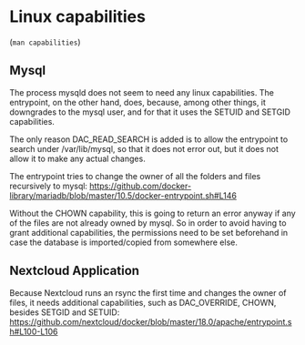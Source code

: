 # Linux capabilities 

(``man capabilities``)<br/>

Mysql
---
The process mysqld does not seem to need any linux capabilities. The entrypoint, on the other hand, does, because, among other things, it downgrades to the mysql user, and for that it uses the SETUID and SETGID capabilities.

The only reason DAC_READ_SEARCH is added is to allow the entrypoint to search under /var/lib/mysql, so that it does not error out, but it does not allow it to make any actual changes.

The entrypoint tries to change the owner of all the folders and files recursively to mysql:
https://github.com/docker-library/mariadb/blob/master/10.5/docker-entrypoint.sh#L146

Without the CHOWN capability, this is going to return an error anyway if any of the files are not already owned by mysql. So in order to avoid having to grant additional capabilities, the permissions need to be set beforehand in case the database is imported/copied from somewhere else.

Nextcloud Application
---
Because Nextcloud runs an rsync the first time and changes the owner of files, it needs additional capabilities, such as DAC_OVERRIDE, CHOWN, besides SETGID and SETUID:
https://github.com/nextcloud/docker/blob/master/18.0/apache/entrypoint.sh#L100-L106
